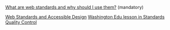 
[What are web standards and why should I use them?](http://www.webstandards.org/learn/faq/)
(mandatory)

[Web Standards and Accessible Design](http://www.washington.edu/accesscomputing/webd2/student/unit1/module3/index.html)
[Washington Edu lesson in Standards](http://www.washington.edu/accesscomputing/webd2/student/unit1/module3/lesson1.html)
[Quality Control](http://www.washington.edu/accesscomputing/webd2/student/unit6/index.html)
